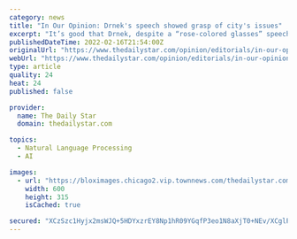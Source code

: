 ```yaml
---
category: news
title: "In Our Opinion: Drnek's speech showed grasp of city's issues"
excerpt: "It’s good that Drnek, despite a “rose-colored glasses” speech, showed real recognition of problems that cannot be solved by marketing — housing, homelessness, child care and elder care. He talked about how he’s already working with other ..."
publishedDateTime: 2022-02-16T21:54:00Z
originalUrl: "https://www.thedailystar.com/opinion/editorials/in-our-opinion-drneks-speech-showed-grasp-of-citys-issues/article_712b6d30-17e6-5018-8c5d-3c0d71ae0315.html"
webUrl: "https://www.thedailystar.com/opinion/editorials/in-our-opinion-drneks-speech-showed-grasp-of-citys-issues/article_712b6d30-17e6-5018-8c5d-3c0d71ae0315.html"
type: article
quality: 24
heat: 24
published: false

provider:
  name: The Daily Star
  domain: thedailystar.com

topics:
  - Natural Language Processing
  - AI

images:
  - url: "https://bloximages.chicago2.vip.townnews.com/thedailystar.com/content/tncms/custom/image/92f1582e-87ef-11e5-a2da-9f4edc3f51e5.jpg?resize=600%2C315"
    width: 600
    height: 315
    isCached: true

secured: "XCzSzc1Hyjx2msWJQ+5HDYxzrEY8Np1hR09YGqfP3eo1N8aXjT0+NEv/XCglPOuPc5CKFmurMlJi2smnb0l5OrzPhFrgFD0zUQlVPjqD4qn0ZU6iJthlzC/PmXsiQ9gI4DndUQTw8HHxTf7Wv1L1o6VYle3UDy49rR+oEZc2zDFq7IJ0OM+8I0aIt9A8jUdt0fJSNyguBf2DtB5nUb04Ed/yTzgXVhqy8dv0SOfWJpIy2EzBonRlAxvoT/08nSkCPdJjmfS4sxB7TeMPKg553zwNuWtB27aIOAzvgBe6MnVcRXsbgrGZsCTTBhi7p9SsXG3Ae9lZGTNt14J67KXBkeV3pOMqxZWpA1RdNUXYA2U=;4B5NvCszpRE15mXkKKUpjQ=="
---
```


